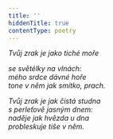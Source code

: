 ```yaml
---
title: ''
hiddenTitle: true
contentType: poetry
---
```


<section>

_Tvůj zrak je jako tiché moře_

_se světélky na vlnách:  
mého srdce dávné hoře  
tone v něm jak smítko, prach._

</section>

<section>

_Tvůj zrak je jak čistá studna  
s perleťově jasným dnem:  
naděje jak hvězda u dna  
probleskuje tiše v něm._

</section>
